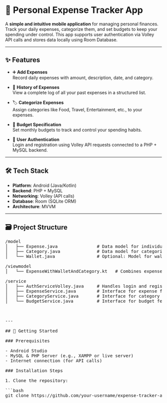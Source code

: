 # 📱 Personal Expense Tracker App

A **simple and intuitive mobile application** for managing personal finances. Track your daily expenses, categorize them, and set budgets to keep your spending under control. This app supports user authentication via Volley API calls and stores data locally using Room Database.

---

## ✨ Features

- ➕ **Add Expenses**  
  Record daily expenses with amount, description, date, and category.

- 📜 **History of Expenses**  
  View a complete log of all your past expenses in a structured list.

- 🏷️ **Categorize Expenses**  
  Assign categories like Food, Travel, Entertainment, etc., to your expenses.

- 🎯 **Budget Specification**  
  Set monthly budgets to track and control your spending habits.

- 🔐 **User Authentication**  
  Login and registration using Volley API requests connected to a PHP + MySQL backend.

---

## 🛠️ Tech Stack

- **Platform**: Android (Java/Kotlin)
- **Backend**: PHP + MySQL
- **Networking**: Volley (API calls)
- **Database**: Room (SQLite ORM)
- **Architecture**: MVVM

---

## 🗃️ Project Structure

<pre>
/model
│   ├── Expense.java               # Data model for individual expense
│   ├── Category.java              # Data model for categories
│   └── Wallet.java                # Optional: Model for wallet/balance

/viewmodel
│   └── ExpenseWithWalletAndCategory.kt   # Combines expense with wallet and category data

/service
│   ├── AuthServiceVolley.java     # Handles login and registration API requests
│   ├── ExpenseService.java        # Interface for expense features
│   ├── CategoryService.java       # Interface for category features
│   └── BudgetService.java         # Interface for budget features



---

## 🚀 Getting Started

### Prerequisites

- Android Studio
- MySQL & PHP Server (e.g., XAMPP or live server)
- Internet connection (for API calls)

### Installation Steps

1. Clone the repository:

```bash
git clone https://github.com/your-username/expense-tracker-app.git

